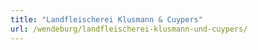 ```yaml
---
title: "Landfleischerei Klusmann & Cuypers"
url: /wendeburg/landfleischerei-klusmann-und-cuypers/
---
```

